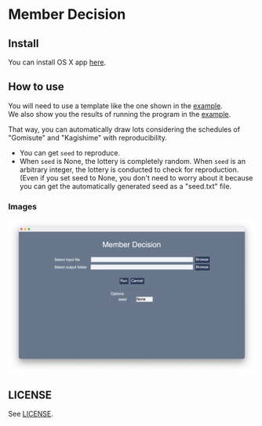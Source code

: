# Member Decision

## Install
You can install OS X app [here](https://github.com/yu-9824/member_decision/releases).

## How to use
You will need to use a template like the one shown in the [example](https://github.com/yu-9824/member_decision/tree/main/example).<br>
We also show you the results of running the program in the [example](https://github.com/yu-9824/member_decision/tree/main/example).

That way, you can automatically draw lots considering the schedules of "Gomisute" and "Kagishime" with reproducibility.<br>
- You can get `seed` to reproduce.
- When `seed` is None, the lottery is completely random. When `seed` is an arbitrary integer, the lottery is conducted to check for reproduction. (Even if you set seed to None, you don't need to worry about it because you can get the automatically generated seed as a "seed.txt" file.

### Images
![An image of top menu](img/top.png)

## LICENSE
See [LICENSE](https://github.com/yu-9824/member_decision/tree/main/LICENSE).